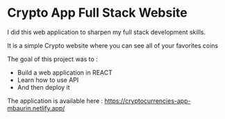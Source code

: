 # Crypto App Full Stack Website

I did this web application to sharpen my full stack development skills.

It is a simple Crypto website where you can see all of your favorites coins

The goal of this project was to :
  - Build a web application in REACT
  - Learn how to use API
  - And then deploy it

The application is available here : https://cryptocurrencies-app-mbaurin.netlify.app/
